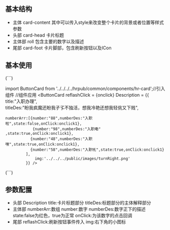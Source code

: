 ## 基本结构
- 主体 card-content 其中可以传入style来改变整个卡片的背景或者位置等样式参数
- 头部 card-head 卡片标题
- 主体部 roll 包含主要的数字以及描述
- 尾部 card-foot 卡片脚部，包含刷新按钮以及ICon
## 基本使用

(```)

import ButtonCard from '../../../../hrpub/common/components/hr-card';//引入组件
//组件应用
<ButtonCard 
        reflashClick = {onclick}
        Description = {{
        title:"入职办理",      
        titleDes:"盼我疯魔还盼我孑孓不独活，想我冷艳还想我轻佻又下贱", 

    numberArr:[{number:"88",numberDes:"入职啦",state:false,onClick:onclick1},
                {number:"98",numberDes:"入职嘞" ,state:true,onClick:onclick1},  
               {number:"48",numberDes:"入职嘿",state:true,onClick:onclick1},     
               {number:"58",numberDes:"入职吼",state:true,onClick:onclick1}       
             ],
                 img:'../../../public/images/turnRight.png'                  
             }} />

(```)

## 参数配置
- 头部    Description   title:卡片标题部分 titleDes:标题部分的主体解释部分
- 主体部   numberArr:数组   number:数字 numberDes:数字正下的描述 state:false为红色，true为正常 onClick:为该数字的点击回调
- 尾部   reflashClick:刷新按钮事件传入 img:右下角的小图标
